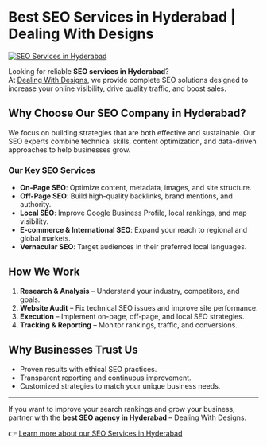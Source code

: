 # Best SEO Services in Hyderabad | Dealing With Designs
[![SEO Services in Hyderabad](https://miro.medium.com/v2/resize:fit:1400/format:webp/1*kua5jLw3oT9jG6bKJjsaxw.jpeg)](https://dealingwithdesigns.com/service/seo-services-in-hyderabad/)

Looking for reliable **SEO services in Hyderabad**?  
At [Dealing With Designs](https://dealingwithdesigns.com/service/seo-services-in-hyderabad/), we provide complete SEO solutions designed to increase your online visibility, drive quality traffic, and boost sales.

## Why Choose Our SEO Company in Hyderabad?
We focus on building strategies that are both effective and sustainable. Our SEO experts combine technical skills, content optimization, and data-driven approaches to help businesses grow.

### Our Key SEO Services
- **On-Page SEO**: Optimize content, metadata, images, and site structure.  
- **Off-Page SEO**: Build high-quality backlinks, brand mentions, and authority.  
- **Local SEO**: Improve Google Business Profile, local rankings, and map visibility.  
- **E-commerce & International SEO**: Expand your reach to regional and global markets.  
- **Vernacular SEO**: Target audiences in their preferred local languages.  

## How We Work
1. **Research & Analysis** – Understand your industry, competitors, and goals.  
2. **Website Audit** – Fix technical SEO issues and improve site performance.  
3. **Execution** – Implement on-page, off-page, and local SEO strategies.  
4. **Tracking & Reporting** – Monitor rankings, traffic, and conversions.  

## Why Businesses Trust Us
- Proven results with ethical SEO practices.  
- Transparent reporting and continuous improvement.  
- Customized strategies to match your unique business needs.  

---

If you want to improve your search rankings and grow your business, partner with the **best SEO agency in Hyderabad** – Dealing With Designs.

👉 [Learn more about our SEO Services in Hyderabad](https://dealingwithdesigns.com/service/seo-services-in-hyderabad/)
